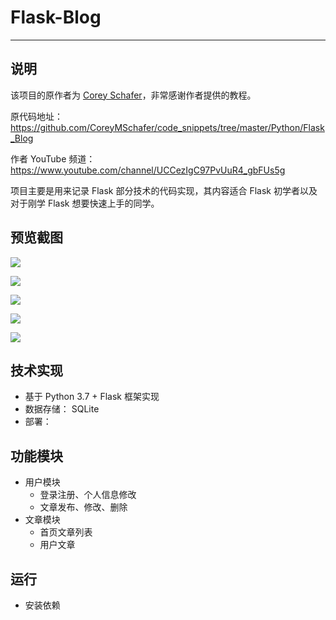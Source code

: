 # Flask-Blog

------

## 说明

该项目的原作者为 [Corey Schafer](https://coreyms.com/)，非常感谢作者提供的教程。

原代码地址：https://github.com/CoreyMSchafer/code_snippets/tree/master/Python/Flask_Blog

作者 YouTube 频道：https://www.youtube.com/channel/UCCezIgC97PvUuR4_gbFUs5g

项目主要是用来记录 Flask 部分技术的代码实现，其内容适合 Flask 初学者以及对于刚学 Flask 想要快速上手的同学。

## 预览截图


![](https://github.com/YDongY/code_snippets/blob/master/Flask_Blog/assets/home-page.png)

![](https://github.com/YDongY/code_snippets/blob/master/Flask_Blog/assets/post-page.png)

![](https://github.com/YDongY/code_snippets/blob/master/Flask_Blog/assets/login-page.png)

![](https://github.com/YDongY/code_snippets/blob/master/Flask_Blog/assets/register-page.png)

![](https://github.com/YDongY/code_snippets/blob/master/Flask_Blog/assets/account-page.png)


## 技术实现

- 基于 Python 3.7 + Flask 框架实现
- 数据存储： SQLite
- 部署：

## 功能模块

- 用户模块
  - 登录注册、个人信息修改
  - 文章发布、修改、删除
- 文章模块
  - 首页文章列表
  - 用户文章

## 运行

- 安装依赖
